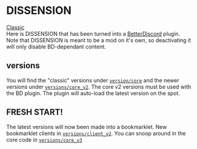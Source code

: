 # DISSENSION
[Classic]()<br>
Here is DISSENSION that has been turned into a [BetterDiscord](https://betterdiscord.app) plugin.<br>
Note that DISSENSION is meant to be a mod on it's own, so deactivating it will only disable BD-dependant content.

## versions
You will find the "classic" versions under [`version/core`](./versions/core) and the newer versions under [`versions/core_v2`](./versions/core_v2). The core v2 versions must be used with the BD plugin. The plugin will auto-load the latest version on the spot.

## FRESH START!
The latest versions will now been made into a bookmarklet. New bookmarklet clients in [`versions/client_v2`](./versions/client_v2). You can snoop around in the core code in [`versions/core_v3`](./versions/core_v3)